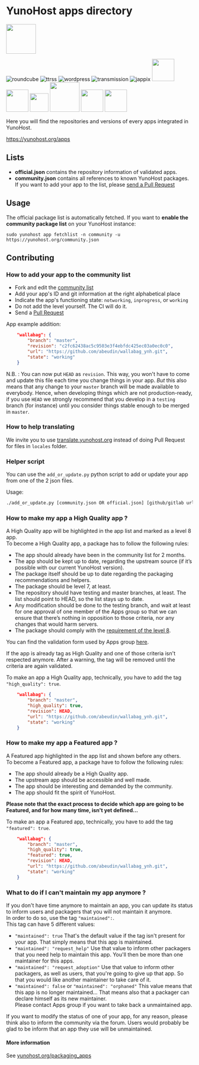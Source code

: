 # YunoHost apps directory

<img src="https://yunohost.org/logo.png" width=80>

![roundcube](https://yunohost.org/images/roundcube.png)
![ttrss](https://yunohost.org/images/ttrss.png)
![wordpress](https://yunohost.org/images/wordpress.png)
![transmission](https://yunohost.org/images/transmission.png)
![jappix](https://yunohost.org/images/jappix.png)
<img src="https://yunohost.org/images/freshrss_logo.png" width=60>
<img src="https://yunohost.org/images/Icons_mumble.svg" width=60>
<img src="https://yunohost.org/images/Lutim_small.png" width=50>
<img src="https://yunohost.org/images/PluXml-logo_transparent.png" width=80>
<img src="https://yunohost.org/images/rainloop_logo.png" width=60>
<img src="https://yunohost.org/images/Etherpad.svg" width=60>

Here you will find the repositories and versions of every apps integrated in YunoHost.

https://yunohost.org/apps


## Lists

 - **official.json** contains the repository information of validated apps.
 - **community.json** contains all references to known YunoHost packages. If you want to add your app to the list, please [send a Pull Request](#contributing)


## Usage

The official package list is automatically fetched. If you want to **enable the community package list** on your YunoHost instance:
```
sudo yunohost app fetchlist -n community -u https://yunohost.org/community.json
```


## Contributing

### How to add your app to the community list

* Fork and edit the [community list](https://github.com/YunoHost/apps/tree/master/community.json)
* Add your app's ID and git information at the right alphabetical place
* Indicate the app's functioning state: `notworking`, `inprogress`, or `working`
* Do not add the level yourself. The CI will do it.
* Send a [Pull Request](https://github.com/YunoHost/apps/pulls/)

App example addition:
```json
    "wallabag": {
        "branch": "master",
        "revision": "c2fc62438ac5c9503e3f4ebfdc425ec03a0ec0c0",
        "url": "https://github.com/abeudin/wallabag_ynh.git",
        "state": "working"
    }
```

N.B. : You can now put `HEAD` as `revision`. This way, you won't have to come and update this file each time you change things in your app. *But* this also means that any change to your `master` branch will be made available to everybody. Hence, when developing things which are not production-ready, if you use `HEAD` we strongly recommend that you develop in a `testing` branch (for instance) until you consider things stable enough to be merged in `master`.

### How to help translating

We invite you to use [translate.yunohost.org](https://translate.yunohost.org/) instead of doing Pull Request for files in `locales` folder.

### Helper script

You can use the <code>add_or_update.py</code> python script to add or update
your app from one of the 2 json files.

Usage:

```bash
./add_or_update.py [community.json OR official.json] [github/gitlab url OR app name [github/gitlab url OR app name [github/gitlab url OR app name ...]]]
```

### How to make my app a High Quality app ?

A High Quality app will be highlighted in the app list and marked as a level 8 app.  
To become a High Quality app, a package has to follow the following rules:

* The app should already have been in the community list for 2 months.
* The app should be kept up to date, regarding the upstream source (if it’s possible with our current YunoHost version).
* The package itself should be up to date regarding the packaging recommendations and helpers.
* The package should be level 7, at least.
* The repository should have testing and master branches, at least. The list should point to HEAD, so the list stays up to date.
* Any modification should be done to the testing branch, and wait at least for one approval of one member of the Apps group so that we can ensure that there’s nothing in opposition to those criteria, nor any changes that would harm servers.
* The package should comply with the [requirement of the level 8](https://github.com/YunoHost/doc/blob/master/packaging_apps_levels.md#level-8).

You can find the validation form used by Apps group [here](https://github.com/YunoHost/apps/blob/master/hq_validation_template.md).

If the app is already tag as High Quality and one of those criteria isn't respected anymore. After a warning, the tag will be removed until the criteria are again validated.

To make an app a High Quality app, technically, you have to add the tag ```"high_quality": true```.
```json
    "wallabag": {
        "branch": "master",
        "high_quality": true,
        "revision": HEAD,
        "url": "https://github.com/abeudin/wallabag_ynh.git",
        "state": "working"
    }
```

### How to make my app a Featured app ?

A Featured app highlighted in the app list and shown before any others.  
To become a Featured app, a package have to follow the following rules:

* The app should already be a High Quality app.
* The upstream app should be accessible and well made.
* The app should be interesting and demanded by the community.
* The app should fit the spirit of YunoHost.

**Please note that the exact process to decide which app are going to be Featured, and for how many time, isn't yet defined...**

To make an app a Featured app, technically, you have to add the tag ```"featured": true```.
```json
    "wallabag": {
        "branch": "master",
        "high_quality": true,
        "featured": true,
        "revision": HEAD,
        "url": "https://github.com/abeudin/wallabag_ynh.git",
        "state": "working"
    }
```

### What to do if I can't maintain my app anymore ?

If you don't have time anymore to maintain an app, you can update its status to inform users and packagers that you will not maintain it anymore.  
In order to do so, use the tag `"maintained":`.  
This tag can have 5 different values:
- `"maintained": true` That's the default value if the tag isn't present for your app. That simply means that this app is maintained.
- `"maintained": "request_help"` Use that value to inform other packagers that you need help to maintain this app. You'll then be more than one maintainer for this apps.
- `"maintained": "request_adoption"` Use that value to inform other packagers, as well as users, that you're going to give up that app. So that you would like another maintainer to take care of it.
- `"maintained": false` or `"maintained": "orphaned"` This value means that this app is no longer maintained... That means also that a packager can declare himself as its new maintainer.  
Please contact Apps group if you want to take back a unmaintained app.

If you want to modify the status of one of your app, for any reason, please think also to inform the community via the forum. Users would probably be glad to be inform that an app they use will be unmaintained.

#### More information
See [yunohost.org/packaging_apps](https://yunohost.org/packaging_apps)
